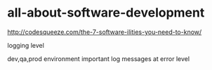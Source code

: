 # all-about-software-development

http://codesqueeze.com/the-7-software-ilities-you-need-to-know/


logging level

dev,qa,prod environment
  important log messages at error level



